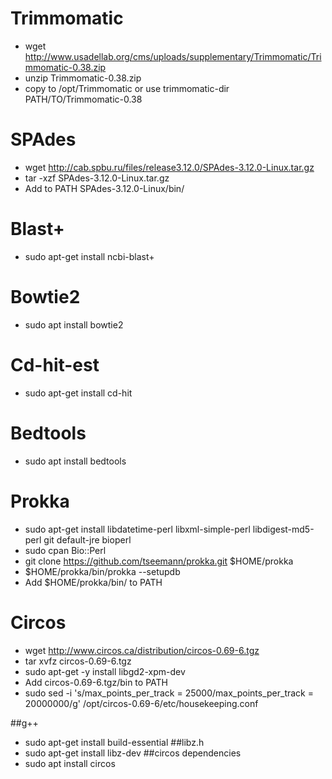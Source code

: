 # Trimmomatic
- wget http://www.usadellab.org/cms/uploads/supplementary/Trimmomatic/Trimmomatic-0.38.zip
- unzip Trimmomatic-0.38.zip
- copy to /opt/Trimmomatic or use trimmomatic-dir PATH/TO/Trimmomatic-0.38

# SPAdes

- wget http://cab.spbu.ru/files/release3.12.0/SPAdes-3.12.0-Linux.tar.gz
- tar -xzf SPAdes-3.12.0-Linux.tar.gz
- Add to PATH SPAdes-3.12.0-Linux/bin/

# Blast+

- sudo apt-get install ncbi-blast+

# Bowtie2

- sudo apt install bowtie2

# Cd-hit-est

- sudo apt-get install cd-hit

# Bedtools

- sudo apt install bedtools

# Prokka

- sudo apt-get install libdatetime-perl libxml-simple-perl libdigest-md5-perl git default-jre bioperl
- sudo cpan Bio::Perl
- git clone https://github.com/tseemann/prokka.git $HOME/prokka
- $HOME/prokka/bin/prokka --setupdb
- Add $HOME/prokka/bin/ to PATH

# Circos


- wget http://www.circos.ca/distribution/circos-0.69-6.tgz
- tar xvfz circos-0.69-6.tgz
- sudo apt-get -y install libgd2-xpm-dev
- Add circos-0.69-6.tgz/bin to PATH
- sudo sed -i 's/max_points_per_track = 25000/max_points_per_track = 20000000/g' /opt/circos-0.69-6/etc/housekeeping.conf






##g++
- sudo apt-get install build-essential
##libz.h
- sudo apt-get install libz-dev
##circos dependencies
- sudo apt install circos
